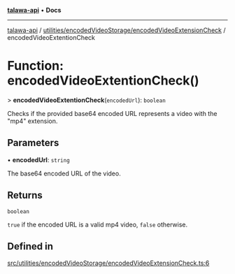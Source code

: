 [**talawa-api**](../../../../README.md) • **Docs**

***

[talawa-api](../../../../modules.md) / [utilities/encodedVideoStorage/encodedVideoExtensionCheck](../README.md) / encodedVideoExtentionCheck

# Function: encodedVideoExtentionCheck()

\> **encodedVideoExtentionCheck**(`encodedUrl`): `boolean`

Checks if the provided base64 encoded URL represents a video with the "mp4" extension.

## Parameters

• **encodedUrl**: `string`

The base64 encoded URL of the video.

## Returns

`boolean`

`true` if the encoded URL is a valid mp4 video, `false` otherwise.

## Defined in

[src/utilities/encodedVideoStorage/encodedVideoExtensionCheck.ts:6](https://github.com/PalisadoesFoundation/talawa-api/blob/790ab2939a7c80eb0ff31afd318f8889a001f225/src/utilities/encodedVideoStorage/encodedVideoExtensionCheck.ts#L6)
